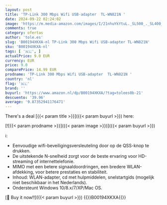 ```yaml
---
layout: post
title: 'TP-Link 300 Mbps Wifi USB-adapter  TL-WN821N '
date: 2024-09-22 02:24:02
image: 'https://m.media-amazon.com/images/I/21nhuYkYtuL._SL500_._SL400_.jpg'
comments: true
category: ofertas
author: 'tole.es'
slug: 'B00194XKXA-nl TP-Link 300 Mbps Wifi USB-adapter TL-WN821N'
sku: 'B00194XKXA-nl'
tags: [ '🇳🇱', ]
actualPrice: 9.0 EUR
currency: EUR
price: 9.0
comparePrice: 14.99 EUR
prodname: 'TP-Link 300 Mbps Wifi USB-adapter  TL-WN821N '
country: 'nl'
flag: '🇳🇱'
brand: ''
buyurl: 'https://www.amazon.nl/dp/B00194XKXA/?tag=tolees0b-21'
descuento: '39.96'
average: '9.87352941176471'
---
```


There's a deal [{{< param title >}}]({{< param buyurl >}})  here:

[![{{< param prodname >}}]({{< param image >}})]({{< param buyurl >}})

ℹ️:

- Eenvoudige wifi-beveiligingsversleuteling door op de QSS-knop te drukken.
- De uitstekende N-snelheid zorgt voor de beste ervaring voor HD-streaming of internettelefonie.
- MIMO met een betere signaaldoordringen, een bredere WLAN-afdekking, voor betere prestaties en stabiliteit.
- Inhoud: WLAN-adapter, cd met hulpmiddelen, snelstartgids (mogelijk niet beschikbaar in het Nederlands).
- Ondersteunt Windows 10/8.x/7/XP/Mac OS.

[🛒 Buy it now!!]({{< param buyurl >}})
{{<world>}}B00194XKXA{{</world>}}
